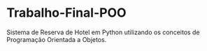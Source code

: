 # Trabalho-Final-POO
Sistema de Reserva de Hotel em Python utilizando os conceitos de Programação Orientada a Objetos.
